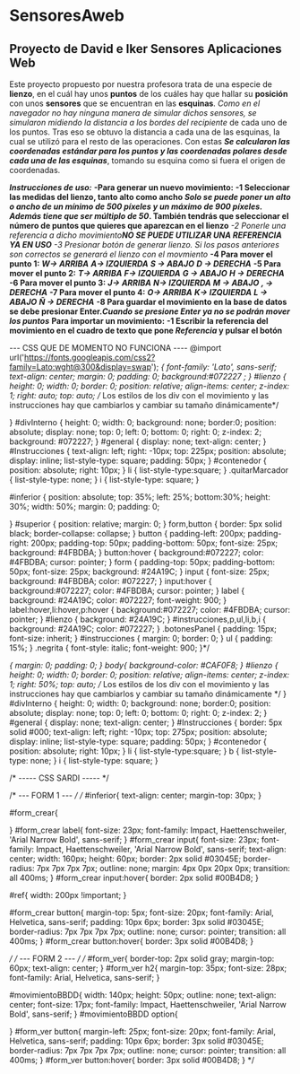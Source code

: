 # SensoresAweb
## Proyecto de David e Iker Sensores Aplicaciones Web
Este proyecto propuesto por nuestra profesora trata de una especie de **lienzo**, en el cuál hay unos **puntos** de los cuáles hay que hallar su **posición** con unos **sensores** que se encuentran en las **esquinas**. 
*Como en el navegador no hay ninguna manera de simular dichos sensores, se simularon midiendo la distancia a los bordes del recipiente* de cada uno de los puntos.
Tras eso se obtuvo la distancia a cada una de las esquinas, la cual se utilizó para el resto de las operaciones.
Con estas **_Se calcularon las coordenadas estándar para los puntos y las coordenadas polares desde cada una de las esquinas_**, tomando su esquina como si fuera el origen de coordenadas.

***Instrucciones de uso:***
**-Para generar un nuevo movimiento:**
**-1 Seleccionar las medidas del lienzo, tanto alto como ancho _Solo se puede poner un alto o ancho de un mínimo de 500 píxeles y un máximo de 900 píxeles. Además tiene que ser múltiplo de 50_. También tendrás que seleccionar el número de puntos que quieres que aparezcan en el lienzo**
*-2 Ponerle una referencia a dicho movimiento**NO SE PUEDE UTILIZAR UNA REFERENCIA YA EN USO***
*-3 Presionar botón de generar lienzo. Si los pasos anteriores son correctos se generará el lienzo con el movmiento*
**-4 Para mover el punto 1:**
    ***W-> ARRIBA***
    ***A-> IZQUIERDA***
    ***S -> ABAJO***
    ***D -> DERECHA***
**-5 Para mover el punto 2:**
    ***T-> ARRIBA***
    ***F-> IZQUIERDA***
    ***G -> ABAJO***
    ***H -> DERECHA***
**-6 Para mover el punto 3:**
    ***J-> ARRIBA***
    ***N-> IZQUIERDA***
    ***M -> ABAJO***
    ***, -> DERECHA***
**-7 Para mover el punto 4:**
    ***O-> ARRIBA***
    ***K-> IZQUIERDA***
    ***L -> ABAJO***
    ***Ñ -> DERECHA***
**-8 Para guardar el movimiento en la base de datos se debe presionar Enter._Cuando se presione Enter ya no se podrán mover los puntos_**
**Para importar un movimiento:**
**-1 Escribir la referencia del movimiento en el cuadro de texto que pone _Referencia_ y pulsar el botón**


--- CSS QUE DE MOMENTO NO FUNCIONA ----
@import url('https://fonts.googleapis.com/css2?family=Lato:wght@300&display=swap');
*{
    font-family: 'Lato', sans-serif;
    text-align: center;
    margin: 0;
    padding: 0;
    background:#072227 ;
}
#lienzo {
    height: 0;
    width: 0;
    border: 0;
    position: relative;
    align-items: center;
    z-index: 1;
    right: auto;
    top: auto;
    /*
    Los estilos de los div con el movimiento y las instrucciones hay que cambiarlos
    y cambiar su tamaño dinámicamente*/
    
}
#divInterno {
    height: 0;
    width: 0;
    background: none;
    border:0;
    position: absolute;
    display: none;
    top: 0;
    left: 0;
    bottom: 0;
    right: 0;
    z-index: 2;
    background: #072227;
}
#general {
    display: none;
    text-align: center;
}
#Instrucciones {
    text-align: left;
    right: -10px;
    top: 225px;
    position: absolute;
    display: inline;
    list-style-type: square;
    padding: 50px;
}
#contenedor {
    position: absolute;
    right: 10px;
}
li {
    list-style-type:square; 
}
.quitarMarcador {
    list-style-type: none;
}
i {
    list-style-type: square;
}

#inferior {
    position: absolute;
    top: 35%;
    left: 25%;
    bottom:30%;
    height: 30%;
    width: 50%;
    margin: 0;
    padding: 0;
    
}
#superior {
    position: relative;
    margin: 0;
}
form,button {
    border: 5px solid black;
    border-collapse: collapse;
}
button {
    padding-left: 200px;
    padding-right: 200px;
    padding-top: 50px;
    padding-bottom: 50px;
    font-size: 25px;
    background: #4FBDBA;
}
button:hover {
    background:#072227;
    color: #4FBDBA;
    cursor: pointer;
}
form {
    padding-top: 50px;
    padding-bottom: 50px;
    font-size: 25px;
    background: #24A19C;
}
input {
    font-size: 25px;
    background: #4FBDBA;
    color: #072227;
}
input:hover {
    background:#072227;
    color: #4FBDBA;
    cursor: pointer;
}
label {
    background: #24A19C;
    color: #072227;
    font-weight: 900;
}
label:hover,li:hover,p:hover {
    background:#072227;
    color: #4FBDBA;
    cursor: pointer;
}
#lienzo {
    background: #24A19C;
}
#instrucciones,p,ul,li,b,i {
    background: #24A19C;
    color: #072227;
}
.botonesPanel {
    padding: 15px;
    font-size: inherit;
}
#instrucciones {
    margin: 0;
    border: 0;
}
ul {
    padding: 15%;
}
.negrita {
    font-style: italic;
    font-weight: 900;
}*/


*{
    margin: 0;
    padding: 0;
}
body{
    background-color: #CAF0F8;
}
#lienzo {
    height: 0;
    width: 0;
    border: 0;
    position: relative;
    align-items: center;
    z-index: 1;
    right: 50%;
    top: auto;
    /*
    Los estilos de los div con el movimiento y las instrucciones hay que cambiarlos
    y cambiar su tamaño dinámicamente
    */
}
#divInterno {
    height: 0;
    width: 0;
    background: none;
    border:0;
    position: absolute;
    display: none;
    top: 0;
    left: 0;
    bottom: 0;
    right: 0;
    z-index: 2;
}
#general {
    display: none;
    text-align: center;
}
#Instrucciones {
    border: 5px solid #000;
    text-align: left;
    right: -10px;
    top: 275px;
    position: absolute;
    display: inline;
    list-style-type: square;
    padding: 50px;
}
#contenedor {
    position: absolute;
    right: 10px;
}
li {
    list-style-type:square; 
}
b {
    list-style-type: none;
}
i {
    list-style-type: square;
}


/* -----  CSS SARDI ----- */

/* --- FORM 1 --- */
/*
#inferior{
    text-align: center;
    margin-top: 30px;
}

#form_crear{
    
}
#form_crear label{
    font-size: 23px;
    font-family: Impact, Haettenschweiler, 'Arial Narrow Bold', sans-serif;
}
#form_crear input{
    font-size: 23px;
    font-family: Impact, Haettenschweiler, 'Arial Narrow Bold', sans-serif;
    text-align: center;
    width: 160px;
    height: 60px;
    border: 2px solid #03045E;
    border-radius: 7px 7px 7px 7px;
    outline: none;
    margin: 4px 0px 20px 0px;
    transition: all 400ms;
}
#form_crear input:hover{
    border: 2px solid #00B4D8;
}

#ref{
    width: 200px !important;
}

#form_crear button{
    margin-top: 5px;
    font-size: 20px;
    font-family: Arial, Helvetica, sans-serif;
    padding: 10px 6px;
    border: 3px solid #03045E;
    border-radius: 7px 7px 7px 7px;
    outline: none;
    cursor: pointer;
    transition: all 400ms;
}
#form_crear button:hover{
    border: 3px solid #00B4D8;
}

*/
/* --- FORM 2 --- */
/*
#form_ver{
    border-top: 2px solid gray;
    margin-top: 60px;
    text-align: center;
}
#form_ver h2{
    margin-top: 35px;
    font-size: 28px;
    font-family: Arial, Helvetica, sans-serif;
}

#movimientoBBDD{
    width: 140px;
    height: 50px;
    outline: none;
    text-align: center;
    font-size: 17px;
    font-family: Impact, Haettenschweiler, 'Arial Narrow Bold', sans-serif;
}
#movimientoBBDD option{

}
#form_ver button{
    margin-left: 25px;
    font-size: 20px;
    font-family: Arial, Helvetica, sans-serif;
    padding: 10px 6px;
    border: 3px solid #03045E;
    border-radius: 7px 7px 7px 7px;
    outline: none;
    cursor: pointer;
    transition: all 400ms;
}
#form_ver button:hover{
    border: 3px solid #00B4D8;
}
*/